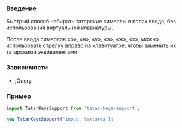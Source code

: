 ### Введение

Быстрый способ набирать татарские символы в полях ввода, без использования виртуальной клавиатуры. 

После ввода символов «о», «н», «у», «э», «ж», «х», можно использовать стрелку вправо на клавитуатре, чтобы заменить их татарскими эквивалентами. 

### Зависимости

 - jQuery 

### Пример

```js
import TatarKeysSupport from 'tatar-keys-support';

new TatarKeysSupport('input, textarea');
    
```
